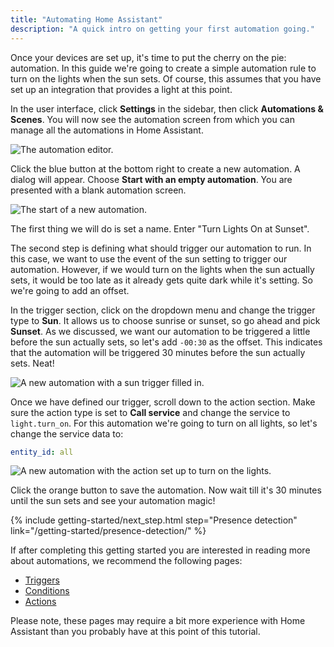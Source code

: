 ```yaml
---
title: "Automating Home Assistant"
description: "A quick intro on getting your first automation going."
---
```


Once your devices are set up, it's time to put the cherry on the pie: automation. In this guide we're going to create a simple automation rule to turn on the lights when the sun sets. Of course, this assumes that you have set up an integration that provides a light at this point.

In the user interface, click **Settings** in the sidebar, then click **Automations & Scenes**. You will now see the automation screen from which you can manage all the automations in Home Assistant.

![The automation editor.](/images/getting-started/automation-editor.png)

Click the blue button at the bottom right to create a new automation. A dialog will appear. Choose **Start with an empty automation**. You are presented with a blank automation screen.

![The start of a new automation.](/images/getting-started/new-automation.png)

The first thing we will do is set a name. Enter "Turn Lights On at Sunset".

The second step is defining what should trigger our automation to run. In this case, we want to use the event of the sun setting to trigger our automation. However, if we would turn on the lights when the sun actually sets, it would be too late as it already gets quite dark while it's setting. So we're going to add an offset.

In the trigger section, click on the dropdown menu and change the trigger type to **Sun**. It allows us to choose sunrise or sunset, so go ahead and pick **Sunset**. As we discussed, we want our automation to be triggered a little before the sun actually sets, so let's add `-00:30` as the offset. This indicates that the automation will be triggered 30 minutes before the sun actually sets. Neat!

![A new automation with a sun trigger filled in.](/images/getting-started/new-trigger.png)

Once we have defined our trigger, scroll down to the action section. Make sure the action type is set to **Call service** and change the service to `light.turn_on`. For this automation we're going to turn on all lights, so let's change the service data to:

```yaml
entity_id: all
```

![A new automation with the action set up to turn on the lights.](/images/getting-started/action.png)

Click the orange button to save the automation. Now wait till it's 30 minutes until the sun sets and see your automation magic!

{% include getting-started/next_step.html step="Presence detection" link="/getting-started/presence-detection/" %}

If after completing this getting started you are interested in reading more
about automations, we recommend the following pages:

- [Triggers](/docs/automation/trigger/)
- [Conditions](/docs/automation/condition/)
- [Actions](/docs/automation/action/)

Please note, these pages may require a bit more experience with Home Assistant
than you probably have at this point of this tutorial.
